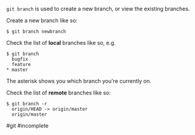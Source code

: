 `git branch` is used to create a new branch, or view the existing branches.

Create a new branch like so:

	$ git branch newbranch
	
Check the list of **local** branches like so, e.g.

	$ git branch
	  bugfix
	  feature
	* master
	  
The asterisk shows you which branch you're currently on.

Check the list of **remote** branches like so:

	$ git branch -r
	  origin/HEAD -> origin/master
	  origin/master

#git #incomplete 